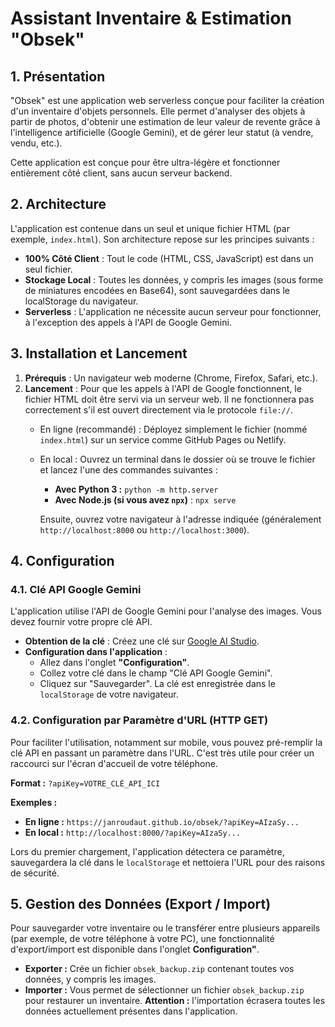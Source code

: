 # Assistant Inventaire & Estimation "Obsek"

## 1. Présentation

"Obsek" est une application web serverless conçue pour faciliter la création d'un inventaire d'objets personnels.
Elle permet d'analyser des objets à partir de photos, d'obtenir une estimation de leur valeur de revente grâce à l'intelligence artificielle (Google Gemini), et de gérer leur statut (à vendre, vendu, etc.).

Cette application est conçue pour être ultra-légère et fonctionner entièrement côté client, sans aucun serveur backend.

## 2. Architecture

L'application est contenue dans un seul et unique fichier HTML (par exemple, `index.html`). Son architecture repose sur les principes suivants :

- **100% Côté Client** : Tout le code (HTML, CSS, JavaScript) est dans un seul fichier.
- **Stockage Local** : Toutes les données, y compris les images (sous forme de miniatures encodées en Base64), sont sauvegardées dans le localStorage du navigateur.
- **Serverless** : L'application ne nécessite aucun serveur pour fonctionner, à l'exception des appels à l'API de Google Gemini.

## 3. Installation et Lancement

1. **Prérequis** : Un navigateur web moderne (Chrome, Firefox, Safari, etc.).
2. **Lancement** : Pour que les appels à l'API de Google fonctionnent, le fichier HTML doit être servi via un serveur web. Il ne fonctionnera pas correctement s'il est ouvert directement via le protocole `file://`.
    - En ligne (recommandé) : Déployez simplement le fichier (nommé `index.html`) sur un service comme GitHub Pages ou Netlify.
    - En local : Ouvrez un terminal dans le dossier où se trouve le fichier et lancez l'une des commandes suivantes :
      - **Avec Python 3 :** `python -m http.server`
      - **Avec Node.js (si vous avez `npx`)** : `npx serve`
  
      Ensuite, ouvrez votre navigateur à l'adresse indiquée (généralement `http://localhost:8000` ou `http://localhost:3000`).

## 4. Configuration

### 4.1. Clé API Google Gemini

L'application utilise l'API de Google Gemini pour l'analyse des images. Vous devez fournir votre propre clé API.

- **Obtention de la clé** : Créez une clé sur [Google AI Studio](https://aistudio.google.com/app/apikey).
- **Configuration dans l'application** :
  - Allez dans l'onglet **"Configuration"**.
  - Collez votre clé dans le champ "Clé API Google Gemini".
  - Cliquez sur "Sauvegarder". La clé est enregistrée dans le `localStorage` de votre navigateur.

### 4.2. Configuration par Paramètre d'URL (HTTP GET)

Pour faciliter l'utilisation, notamment sur mobile, vous pouvez pré-remplir la clé API en passant un paramètre dans l'URL.
C'est très utile pour créer un raccourci sur l'écran d'accueil de votre téléphone.

**Format :** `?apiKey=VOTRE_CLÉ_API_ICI`

**Exemples :**

- **En ligne :** `https://janroudaut.github.io/obsek/?apiKey=AIzaSy...`
- **En local :** `http://localhost:8000/?apiKey=AIzaSy...`

Lors du premier chargement, l'application détectera ce paramètre, sauvegardera la clé dans le `localStorage` et nettoiera l'URL pour des raisons de sécurité.

## 5. Gestion des Données (Export / Import)
   
Pour sauvegarder votre inventaire ou le transférer entre plusieurs appareils (par exemple, de votre téléphone à votre PC),
une fonctionnalité d'export/import est disponible dans l'onglet **Configuration"**.

- **Exporter :** Crée un fichier `obsek_backup.zip` contenant toutes vos données, y compris les images.
- **Importer :** Vous permet de sélectionner un fichier `obsek_backup.zip` pour restaurer un inventaire.
  **Attention :** l'importation écrasera toutes les données actuellement présentes dans l'application.
